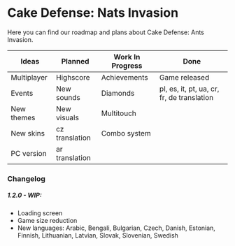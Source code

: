 # Cake Defense: Nats Invasion

Here you can find our roadmap and plans about Cake Defense: Ants Invasion.


| Ideas       | Planned        | Work In Progress | Done                                       |
| ----------- | -----------    | ---------------- | ---                                        |
| Multiplayer | Highscore      | Achievements     | Game released                              |
| Events      | New sounds     | Diamonds         | pl, es, it, pt, ua, cr, fr, de translation |
| New themes  | New visuals    | Multitouch       |                                            |                                            |
| New skins   | cz translation | Combo system     |                                            |
| PC version  | ar translation |                  |                                            |




### Changelog

##### 1.2.0 - WIP:
- Loading screen
- Game size reduction
- New languages: Arabic, Bengali, Bulgarian, Czech, Danish, Estonian, Finnish, Lithuanian, Latvian, Slovak, Slovenian, Swedish
